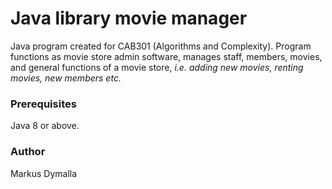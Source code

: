 # Java library movie manager
Java program created for CAB301 (Algorithms and Complexity). Program functions as movie store admin software, manages staff, members, movies, and
general functions of a movie store,<i> i.e. adding new movies, renting movies, new members etc.</i>

### Prerequisites
Java 8 or above.

### Author
Markus Dymalla
